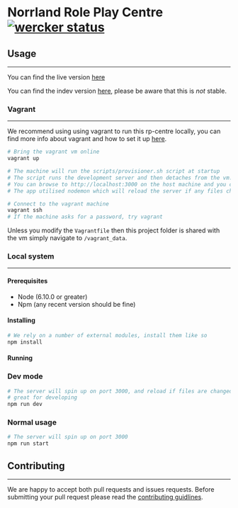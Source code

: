 # Norrland Role Play Centre [![wercker status](https://app.wercker.com/status/19facae1dd72a7502349e3c35b04dcb4/m/master "wercker status")](https://app.wercker.com/project/byKey/19facae1dd72a7502349e3c35b04dcb4)

## Usage

---

You can find the live version [here](http://rpcentre.bancey.xyz)

You can find the indev version [here](http://rpcentre-indev.bancey.xyz), please be aware that this is _*not*_ stable.

### Vagrant

---
We recommend using using vagrant to run this rp-centre locally, you can find more info about vagrant and how to set it up [here](https://atlas.hashicorp.com/help/vagrant/features).

```bash
# Bring the vagrant vm online
vagrant up

# The machine will run the scripts/provisioner.sh script at startup
# The script runs the development server and then detaches from the vm.
# You can browse to http://localhost:3000 on the host machine and you can access the running node application.
# The app utilised nodemon which will reload the server if any files change.

# Connect to the vagrant machine
vagrant ssh
# If the machine asks for a password, try vagrant
```

Unless you modify the `Vagrantfile` then this project folder is shared with the vm simply navigate to `/vagrant_data`.

### Local system

---

#### Prerequisites

* Node (6.10.0 or greater)
* Npm (any recent version should be fine)

#### Installing

```bash
# We rely on a number of external modules, install them like so
npm install
```

#### Running

### Dev mode

```bash
# The server will spin up on port 3000, and reload if files are changed
# great for developing
npm run dev
```

### Normal usage

```bash
# The server will spin up on port 3000
npm run start
```

## Contributing

---
We are happy to accept both pull requests and issues requests. Before submitting your pull request please read the [contributing guidlines](./docs/CONTRIBUTING.md).
